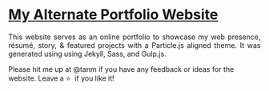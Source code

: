 # <a href="https://tanmaydhobale.tech/" target="_blank">My Alternate Portfolio Website</a>






 <p align="justify">This website serves as an online portfolio to showcase my web presence, résumé, story, & featured projects with a Particle.js aligned theme. It was generated using using Jekyll, Sass, and Gulp.js.</p>


Please hit me up at @tanm if you have any feedback or ideas for the website. Leave a :star: &nbsp;if you like it!
